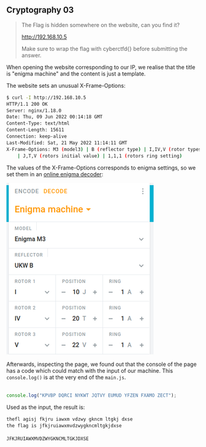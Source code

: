## Cryptography 03
> The Flag is hidden somewhere on the website, can you find it?
> 
> http://192.168.10.5
> 
> Make sure to wrap the flag with cyberctfd{} before submitting the answer.

When opening the website corresponding to our IP, we realise that the title is "enigma machine" and the content is just a template.


The website sets an unusual X-Frame-Options:
```bash
$ curl -I http://192.168.10.5                                                
HTTP/1.1 200 OK
Server: nginx/1.18.0
Date: Thu, 09 Jun 2022 00:14:18 GMT
Content-Type: text/html
Content-Length: 15611
Connection: keep-alive
Last-Modified: Sat, 21 May 2022 11:14:11 GMT
X-Frame-Options: M3 (model3) | B (reflector type) | I,IV,V (rotor types and order)
	| J,T,V (rotors initial value) | 1,1,1 (rotors ring setting)
```

The values of the X-Frame-Options corresponds to enigma settings, so we set them in an [online enigma decoder](https://cryptii.com/pipes/enigma-machine):

![Enginma Settings](crypto3/enigma2.png)

Afterwards, inspecting the page, we found out that the console of the page has a code which could match with the input of our machine. This `console.log()` is at the very end of the `main.js`.

```js

console.log("KPVBP DQRCI NYKWT JQTVY EUMUD YFZEN FXAMO ZECT");

```

Used as the input, the result is:
```md
thefl agisj fkjru iawxm vdzwy gkncm ltgkj dxse
the flag is jfkjruiawxmvdzwygkncmltgkjdxse

JFKJRUIAWXMVDZWYGKNCMLTGKJDXSE

```
